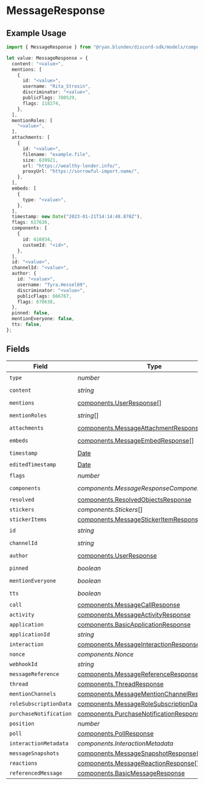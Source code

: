 # MessageResponse

## Example Usage

```typescript
import { MessageResponse } from "@ryan.blunden/discord-sdk/models/components";

let value: MessageResponse = {
  content: "<value>",
  mentions: [
    {
      id: "<value>",
      username: "Rita_Strosin",
      discriminator: "<value>",
      publicFlags: 780529,
      flags: 118274,
    },
  ],
  mentionRoles: [
    "<value>",
  ],
  attachments: [
    {
      id: "<value>",
      filename: "example.file",
      size: 639921,
      url: "https://wealthy-lender.info/",
      proxyUrl: "https://sorrowful-import.name/",
    },
  ],
  embeds: [
    {
      type: "<value>",
    },
  ],
  timestamp: new Date("2023-01-21T14:14:48.878Z"),
  flags: 617636,
  components: [
    {
      id: 616934,
      customId: "<id>",
    },
  ],
  id: "<value>",
  channelId: "<value>",
  author: {
    id: "<value>",
    username: "Tyra.Hessel69",
    discriminator: "<value>",
    publicFlags: 666767,
    flags: 670638,
  },
  pinned: false,
  mentionEveryone: false,
  tts: false,
};
```

## Fields

| Field                                                                                                            | Type                                                                                                             | Required                                                                                                         | Description                                                                                                      |
| ---------------------------------------------------------------------------------------------------------------- | ---------------------------------------------------------------------------------------------------------------- | ---------------------------------------------------------------------------------------------------------------- | ---------------------------------------------------------------------------------------------------------------- |
| `type`                                                                                                           | *number*                                                                                                         | :heavy_check_mark:                                                                                               | N/A                                                                                                              |
| `content`                                                                                                        | *string*                                                                                                         | :heavy_check_mark:                                                                                               | N/A                                                                                                              |
| `mentions`                                                                                                       | [components.UserResponse](../../models/components/userresponse.md)[]                                             | :heavy_check_mark:                                                                                               | N/A                                                                                                              |
| `mentionRoles`                                                                                                   | *string*[]                                                                                                       | :heavy_check_mark:                                                                                               | N/A                                                                                                              |
| `attachments`                                                                                                    | [components.MessageAttachmentResponse](../../models/components/messageattachmentresponse.md)[]                   | :heavy_check_mark:                                                                                               | N/A                                                                                                              |
| `embeds`                                                                                                         | [components.MessageEmbedResponse](../../models/components/messageembedresponse.md)[]                             | :heavy_check_mark:                                                                                               | N/A                                                                                                              |
| `timestamp`                                                                                                      | [Date](https://developer.mozilla.org/en-US/docs/Web/JavaScript/Reference/Global_Objects/Date)                    | :heavy_check_mark:                                                                                               | N/A                                                                                                              |
| `editedTimestamp`                                                                                                | [Date](https://developer.mozilla.org/en-US/docs/Web/JavaScript/Reference/Global_Objects/Date)                    | :heavy_minus_sign:                                                                                               | N/A                                                                                                              |
| `flags`                                                                                                          | *number*                                                                                                         | :heavy_check_mark:                                                                                               | N/A                                                                                                              |
| `components`                                                                                                     | *components.MessageResponseComponents*[]                                                                         | :heavy_check_mark:                                                                                               | N/A                                                                                                              |
| `resolved`                                                                                                       | [components.ResolvedObjectsResponse](../../models/components/resolvedobjectsresponse.md)                         | :heavy_minus_sign:                                                                                               | N/A                                                                                                              |
| `stickers`                                                                                                       | *components.Stickers*[]                                                                                          | :heavy_minus_sign:                                                                                               | N/A                                                                                                              |
| `stickerItems`                                                                                                   | [components.MessageStickerItemResponse](../../models/components/messagestickeritemresponse.md)[]                 | :heavy_minus_sign:                                                                                               | N/A                                                                                                              |
| `id`                                                                                                             | *string*                                                                                                         | :heavy_check_mark:                                                                                               | N/A                                                                                                              |
| `channelId`                                                                                                      | *string*                                                                                                         | :heavy_check_mark:                                                                                               | N/A                                                                                                              |
| `author`                                                                                                         | [components.UserResponse](../../models/components/userresponse.md)                                               | :heavy_check_mark:                                                                                               | N/A                                                                                                              |
| `pinned`                                                                                                         | *boolean*                                                                                                        | :heavy_check_mark:                                                                                               | N/A                                                                                                              |
| `mentionEveryone`                                                                                                | *boolean*                                                                                                        | :heavy_check_mark:                                                                                               | N/A                                                                                                              |
| `tts`                                                                                                            | *boolean*                                                                                                        | :heavy_check_mark:                                                                                               | N/A                                                                                                              |
| `call`                                                                                                           | [components.MessageCallResponse](../../models/components/messagecallresponse.md)                                 | :heavy_minus_sign:                                                                                               | N/A                                                                                                              |
| `activity`                                                                                                       | [components.MessageActivityResponse](../../models/components/messageactivityresponse.md)                         | :heavy_minus_sign:                                                                                               | N/A                                                                                                              |
| `application`                                                                                                    | [components.BasicApplicationResponse](../../models/components/basicapplicationresponse.md)                       | :heavy_minus_sign:                                                                                               | N/A                                                                                                              |
| `applicationId`                                                                                                  | *string*                                                                                                         | :heavy_minus_sign:                                                                                               | N/A                                                                                                              |
| `interaction`                                                                                                    | [components.MessageInteractionResponse](../../models/components/messageinteractionresponse.md)                   | :heavy_minus_sign:                                                                                               | N/A                                                                                                              |
| `nonce`                                                                                                          | *components.Nonce*                                                                                               | :heavy_minus_sign:                                                                                               | N/A                                                                                                              |
| `webhookId`                                                                                                      | *string*                                                                                                         | :heavy_minus_sign:                                                                                               | N/A                                                                                                              |
| `messageReference`                                                                                               | [components.MessageReferenceResponse](../../models/components/messagereferenceresponse.md)                       | :heavy_minus_sign:                                                                                               | N/A                                                                                                              |
| `thread`                                                                                                         | [components.ThreadResponse](../../models/components/threadresponse.md)                                           | :heavy_minus_sign:                                                                                               | N/A                                                                                                              |
| `mentionChannels`                                                                                                | [components.MessageMentionChannelResponse](../../models/components/messagementionchannelresponse.md)[]           | :heavy_minus_sign:                                                                                               | N/A                                                                                                              |
| `roleSubscriptionData`                                                                                           | [components.MessageRoleSubscriptionDataResponse](../../models/components/messagerolesubscriptiondataresponse.md) | :heavy_minus_sign:                                                                                               | N/A                                                                                                              |
| `purchaseNotification`                                                                                           | [components.PurchaseNotificationResponse](../../models/components/purchasenotificationresponse.md)               | :heavy_minus_sign:                                                                                               | N/A                                                                                                              |
| `position`                                                                                                       | *number*                                                                                                         | :heavy_minus_sign:                                                                                               | N/A                                                                                                              |
| `poll`                                                                                                           | [components.PollResponse](../../models/components/pollresponse.md)                                               | :heavy_minus_sign:                                                                                               | N/A                                                                                                              |
| `interactionMetadata`                                                                                            | *components.InteractionMetadata*                                                                                 | :heavy_minus_sign:                                                                                               | N/A                                                                                                              |
| `messageSnapshots`                                                                                               | [components.MessageSnapshotResponse](../../models/components/messagesnapshotresponse.md)[]                       | :heavy_minus_sign:                                                                                               | N/A                                                                                                              |
| `reactions`                                                                                                      | [components.MessageReactionResponse](../../models/components/messagereactionresponse.md)[]                       | :heavy_minus_sign:                                                                                               | N/A                                                                                                              |
| `referencedMessage`                                                                                              | [components.BasicMessageResponse](../../models/components/basicmessageresponse.md)                               | :heavy_minus_sign:                                                                                               | N/A                                                                                                              |